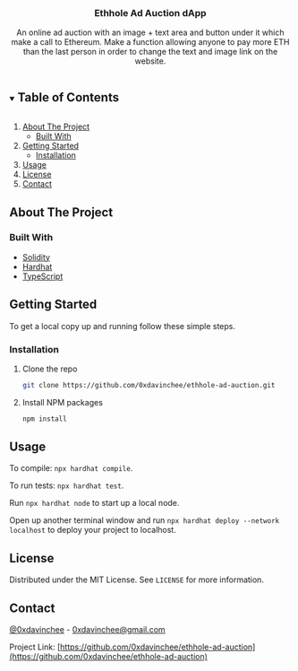 <br />
<p align="center">
  <h3 align="center">Ethhole Ad Auction dApp</h3>

  <p align="center">
    An online ad auction with an image + text area and button under it which make a call to Ethereum.
    Make a function allowing anyone to pay more ETH than the last person in order to change the text and image link on the website.
  </p>
</p>

<!-- TABLE OF CONTENTS -->
<details open="open">
  <summary><h2 style="display: inline-block">Table of Contents</h2></summary>
  <ol>
    <li>
      <a href="#about-the-project">About The Project</a>
      <ul>
        <li><a href="#built-with">Built With</a></li>
      </ul>
    </li>
    <li>
      <a href="#getting-started">Getting Started</a>
      <ul>
        <li><a href="#installation">Installation</a></li>
      </ul>
    </li>
    <li><a href="#usage">Usage</a></li>
    <li><a href="#license">License</a></li>
    <li><a href="#contact">Contact</a></li>
  </ol>
</details>

<!-- ABOUT THE PROJECT -->

## About The Project

### Built With

- [Solidity](https://soliditylang.org/)
- [Hardhat](https://hardhat.org/)
- [TypeScript](https://typescriptlang.org/)

<!-- GETTING STARTED -->

## Getting Started

To get a local copy up and running follow these simple steps.

### Installation

1. Clone the repo
   ```sh
   git clone https://github.com/0xdavinchee/ethhole-ad-auction.git
   ```
2. Install NPM packages
   ```sh
   npm install
   ```

<!-- USAGE EXAMPLES -->

## Usage

To compile: `npx hardhat compile`.

To run tests: `npx hardhat test`.

Run `npx hardhat node` to start up a local node.

Open up another terminal window and run `npx hardhat deploy --network localhost` to deploy your project to localhost.

<!-- LICENSE -->

## License

Distributed under the MIT License. See `LICENSE` for more information.

<!-- CONTACT -->

## Contact

[@0xdavinchee](https://twitter.com/@0xdavinchee) - 0xdavinchee@gmail.com

Project Link: [https://github.com/0xdavinchee/ethhole-ad-auction](https://github.com/0xdavinchee/ethhole-ad-auction)
